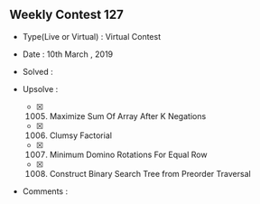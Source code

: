 ## Weekly Contest 127

* Type(Live or Virtual) : Virtual Contest

* Date : 10th March , 2019

* Solved :


* Upsolve :

    * [X] 1005. Maximize Sum Of Array After K Negations
    * [X] 1006. Clumsy Factorial
    * [X] 1007. Minimum Domino Rotations For Equal Row
    * [X] 1008. Construct Binary Search Tree from Preorder Traversal

* Comments :
